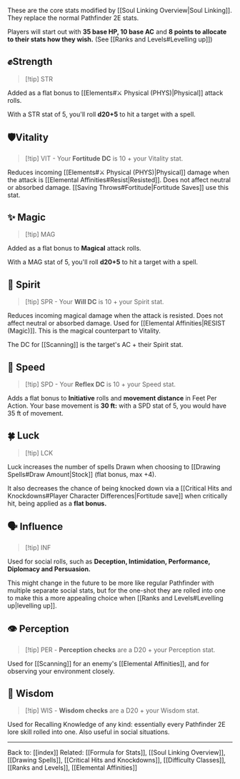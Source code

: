 These are the core stats modified by [[Soul Linking Overview|Soul Linking]]. They replace the normal Pathfinder 2E stats.

Players will start out with **35 base HP, 10 base AC** and **8 points to allocate to their stats how they wish.**
(See [[Ranks and Levels#Levelling up]])

## ✊Strength

> [!tip] STR

Added as a flat bonus to [[Elements#⚔️ Physical (PHYS)|Physical]] attack rolls.

With a STR stat of 5, you'll roll **d20+5** to hit a target with a spell.
## 🛡️Vitality

> [!tip] VIT - Your **Fortitude DC** is 10 + your Vitality stat.

Reduces incoming [[Elements#⚔️ Physical (PHYS)|Physical]] damage when the attack is [[Elemental Affinities#Resist|Resisted]]. Does not affect neutral or absorbed damage. [[Saving Throws#Fortitude|Fortitude Saves]] use this stat.
## ✨ Magic

> [!tip] MAG

Added as a flat bonus to **Magical** attack rolls.

With a MAG stat of 5, you'll roll **d20+5** to hit a target with a spell.
## 💙 Spirit

> [!tip] SPR - Your **Will DC** is 10 + your Spirit stat.

Reduces incoming magical damage when the attack is resisted. Does not affect neutral or absorbed damage. Used for [[Elemental Affinities|RESIST (Magic)]]. This is the magical counterpart to Vitality.

The DC for [[Scanning]] is the target's AC + their Spirit stat.
## 🏃 Speed

> [!tip] SPD - Your **Reflex DC** is 10 + your Speed stat.

Adds a flat bonus to **Initiative** rolls and **movement distance** in Feet Per Action.
Your base movement is **30 ft:** with a SPD stat of 5, you would have 35 ft of movement.
## 🍀 Luck

> [!tip] LCK

Luck increases the number of spells Drawn when choosing to [[Drawing Spells#Draw Amount|Stock]] (flat bonus, max +4).

It also decreases the chance of being knocked down via a [[Critical Hits and Knockdowns#Player Character Differences|Fortitude save]] when critically hit, being applied as a **flat bonus.**
## 🗣️ Influence

>[!tip] INF

Used for social rolls, such as **Deception, Intimidation, Performance, Diplomacy and Persuasion.**

This might change in the future to be more like regular Pathfinder with multiple separate social stats, but for the one-shot they are rolled into one to make this a more appealing choice when [[Ranks and Levels#Levelling up|levelling up]].
## 👁️ Perception

>[!tip] PER - **Perception checks** are a D20 + your Perception stat.

Used for [[Scanning]] for an enemy's [[Elemental Affinities]], and for observing your environment closely.
## 🧠 Wisdom

>[!tip] WIS - **Wisdom checks** are a D20 + your Wisdom stat.

Used for Recalling Knowledge of any kind: essentially every Pathfinder 2E lore skill rolled into one. Also useful in social situations.

---
Back to: [[index]]
Related: [[Formula for Stats]], [[Soul Linking Overview]], [[Drawing Spells]], [[Critical Hits and Knockdowns]], [[Difficulty Classes]], [[Ranks and Levels]], [[Elemental Affinities]]